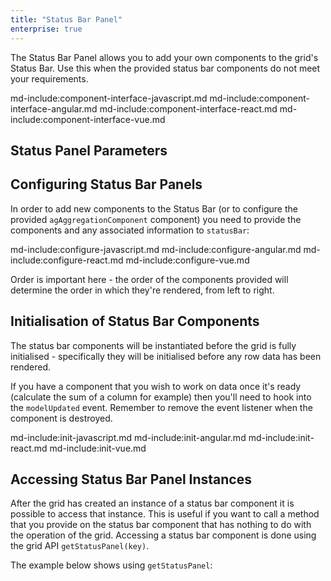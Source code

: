 ```yaml
---
title: "Status Bar Panel"
enterprise: true
---
```


The Status Bar Panel allows you to add your own components to the grid's Status Bar. Use this when the provided status bar components do not meet your requirements.

<grid-example title='Status Bar Panel' name='simple-component' type='generated' options='{ "enterprise": true, "modules": ["clientside", "statusbar", "range"] }'></grid-example>

md-include:component-interface-javascript.md
md-include:component-interface-angular.md
md-include:component-interface-react.md
md-include:component-interface-vue.md

## Status Panel Parameters

<interface-documentation interfaceName='IStatusPanelParams' ></interface-documentation>

## Configuring Status Bar Panels

In order to add new components to the Status Bar (or to configure the provided `agAggregationComponent` component) you need to provide the components and any associated information to `statusBar`:

md-include:configure-javascript.md
md-include:configure-angular.md
md-include:configure-react.md
md-include:configure-vue.md

Order is important here - the order of the components provided will determine the order in which they're rendered, from left to right.

<grid-example title='Status Bar Panel' name='custom-component' type='generated' options='{ "enterprise": true, "modules": ["clientside", "statusbar", "range"] }'></grid-example>

## Initialisation of Status Bar Components

The status bar components will be instantiated before the grid is fully initialised - specifically they will be initialised
before any row data has been rendered.

If you have a component that you wish to work on data once it's ready (calculate the sum of a column for example) then you'll
need to hook into the `modelUpdated` event. Remember to remove the event listener when the component is destroyed. 

md-include:init-javascript.md
md-include:init-angular.md
md-include:init-react.md
md-include:init-vue.md

## Accessing Status Bar Panel Instances

After the grid has created an instance of a status bar component it is possible to access that instance. This is useful if you want to call a method that you provide on the status bar component that has nothing to do with the operation of the grid. Accessing a status bar component is done using the grid API `getStatusPanel(key)`.

<api-documentation source='grid-api/api.json' section='accessories' names='["getStatusPanel"]'></api-documentation>

The example below shows using `getStatusPanel`:

<grid-example title='Get Status Bar Panel Instance' name='component-instance' type='generated' options='{ "enterprise": true, "modules": ["clientside", "statusbar", "range"] }'></grid-example>
